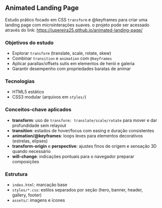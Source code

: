 ## Animated Landing Page

Estudo prático focado em CSS `transform` e @keyframes para criar uma landing page com microinterações suaves.
o projeto pode ser acessado através do link: https://jupereira25.github.io/animated-landing-page/

### Objetivos do estudo
- Explorar `transform` (translate, scale, rotate, skew)
- Combinar `transition` e `animation` com `@keyframes`
- Aplicar parallax/offsets sutis em elementos de herói e galeria
- Garantir desempenho com propriedades baratas de animar

### Tecnologias
- HTML5 estático
- CSS3 modular (arquivos em `styles/`)

### Conceitos-chave aplicados
- **transform**: uso de `transform: translate/scale/rotate` para mover e dar profundidade sem relayout
- **transition**: estados de hover/focus com easing e duração consistentes
- **animation/@keyframes**: loops leves para elementos decorativos (estrelas, elipses)
- **transform-origin** e **perspective**: ajustes finos de origem e sensação 3D quando necessário
- **will-change**: indicações pontuais para o navegador preparar composições

### Estrutura
- `index.html`: marcação base
- `styles/*.css`: estilos separados por seção (hero, banner, header, gallery, footer)
- `assets/`: imagens e ícones
